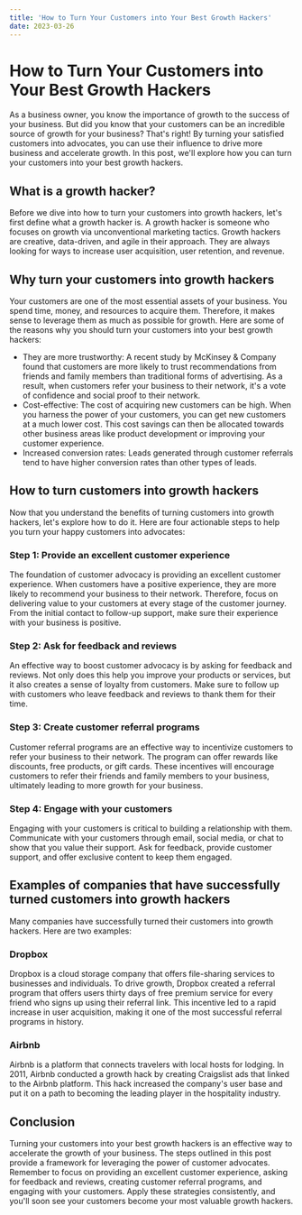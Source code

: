 ```yaml
---
title: 'How to Turn Your Customers into Your Best Growth Hackers'
date: 2023-03-26
---
```


# How to Turn Your Customers into Your Best Growth Hackers

As a business owner, you know the importance of growth to the success of your business. But did you know that your customers can be an incredible source of growth for your business? That's right! By turning your satisfied customers into advocates, you can use their influence to drive more business and accelerate growth. In this post, we'll explore how you can turn your customers into your best growth hackers.

## What is a growth hacker?

Before we dive into how to turn your customers into growth hackers, let's first define what a growth hacker is. A growth hacker is someone who focuses on growth via unconventional marketing tactics. Growth hackers are creative, data-driven, and agile in their approach. They are always looking for ways to increase user acquisition, user retention, and revenue.

## Why turn your customers into growth hackers

Your customers are one of the most essential assets of your business. You spend time, money, and resources to acquire them. Therefore, it makes sense to leverage them as much as possible for growth. Here are some of the reasons why you should turn your customers into your best growth hackers:

- They are more trustworthy: A recent study by McKinsey & Company found that customers are more likely to trust recommendations from friends and family members than traditional forms of advertising. As a result, when customers refer your business to their network, it's a vote of confidence and social proof to their network.
- Cost-effective: The cost of acquiring new customers can be high. When you harness the power of your customers, you can get new customers at a much lower cost. This cost savings can then be allocated towards other business areas like product development or improving your customer experience.
- Increased conversion rates: Leads generated through customer referrals tend to have higher conversion rates than other types of leads.

## How to turn customers into growth hackers

Now that you understand the benefits of turning customers into growth hackers, let's explore how to do it. Here are four actionable steps to help you turn your happy customers into advocates:

### Step 1: Provide an excellent customer experience

The foundation of customer advocacy is providing an excellent customer experience. When customers have a positive experience, they are more likely to recommend your business to their network. Therefore, focus on delivering value to your customers at every stage of the customer journey. From the initial contact to follow-up support, make sure their experience with your business is positive.

### Step 2: Ask for feedback and reviews

An effective way to boost customer advocacy is by asking for feedback and reviews. Not only does this help you improve your products or services, but it also creates a sense of loyalty from customers. Make sure to follow up with customers who leave feedback and reviews to thank them for their time.

### Step 3: Create customer referral programs

Customer referral programs are an effective way to incentivize customers to refer your business to their network. The program can offer rewards like discounts, free products, or gift cards. These incentives will encourage customers to refer their friends and family members to your business, ultimately leading to more growth for your business.

### Step 4: Engage with your customers

Engaging with your customers is critical to building a relationship with them. Communicate with your customers through email, social media, or chat to show that you value their support. Ask for feedback, provide customer support, and offer exclusive content to keep them engaged.

## Examples of companies that have successfully turned customers into growth hackers

Many companies have successfully turned their customers into growth hackers. Here are two examples:

### Dropbox

Dropbox is a cloud storage company that offers file-sharing services to businesses and individuals. To drive growth, Dropbox created a referral program that offers users thirty days of free premium service for every friend who signs up using their referral link. This incentive led to a rapid increase in user acquisition, making it one of the most successful referral programs in history.

### Airbnb

Airbnb is a platform that connects travelers with local hosts for lodging. In 2011, Airbnb conducted a growth hack by creating Craigslist ads that linked to the Airbnb platform. This hack increased the company's user base and put it on a path to becoming the leading player in the hospitality industry.

## Conclusion

Turning your customers into your best growth hackers is an effective way to accelerate the growth of your business. The steps outlined in this post provide a framework for leveraging the power of customer advocates. Remember to focus on providing an excellent customer experience, asking for feedback and reviews, creating customer referral programs, and engaging with your customers. Apply these strategies consistently, and you'll soon see your customers become your most valuable growth hackers.
